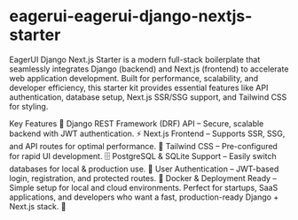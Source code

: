 # eagerui-eagerui-django-nextjs-starter
EagerUI Django Next.js Starter is a modern full-stack boilerplate that seamlessly integrates Django (backend) and Next.js (frontend) to accelerate web application development. Built for performance, scalability, and developer efficiency, this starter kit provides essential features like API authentication, database setup, Next.js SSR/SSG support, and Tailwind CSS for styling.

Key Features
🔗 Django REST Framework (DRF) API – Secure, scalable backend with JWT authentication.
⚡ Next.js Frontend – Supports SSR, SSG, and API routes for optimal performance.
🎨 Tailwind CSS – Pre-configured for rapid UI development.
🗄️ PostgreSQL & SQLite Support – Easily switch databases for local & production use.
🔑 User Authentication – JWT-based login, registration, and protected routes.
🚀 Docker & Deployment Ready – Simple setup for local and cloud environments.
Perfect for startups, SaaS applications, and developers who want a fast, production-ready Django + Next.js stack. 🚀
